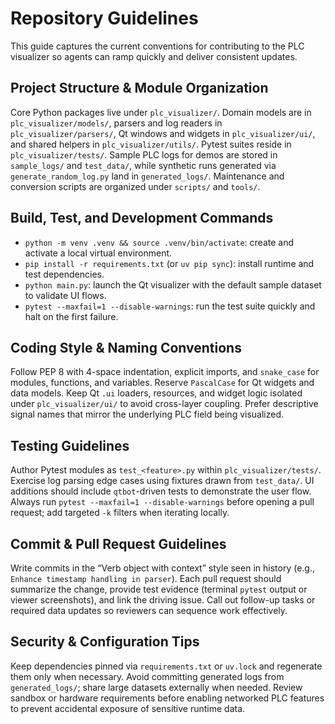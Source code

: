 # Repository Guidelines

This guide captures the current conventions for contributing to the PLC visualizer so agents can ramp quickly and deliver consistent updates.

## Project Structure & Module Organization

Core Python packages live under `plc_visualizer/`. Domain models are in `plc_visualizer/models/`, parsers and log readers in `plc_visualizer/parsers/`, Qt windows and widgets in `plc_visualizer/ui/`, and shared helpers in `plc_visualizer/utils/`. Pytest suites reside in `plc_visualizer/tests/`. Sample PLC logs for demos are stored in `sample_logs/` and `test_data/`, while synthetic runs generated via `generate_random_log.py` land in `generated_logs/`. Maintenance and conversion scripts are organized under `scripts/` and `tools/`.

## Build, Test, and Development Commands

- `python -m venv .venv && source .venv/bin/activate`: create and activate a local virtual environment.
- `pip install -r requirements.txt` (or `uv pip sync`): install runtime and test dependencies.
- `python main.py`: launch the Qt visualizer with the default sample dataset to validate UI flows.
- `pytest --maxfail=1 --disable-warnings`: run the test suite quickly and halt on the first failure.

## Coding Style & Naming Conventions

Follow PEP 8 with 4-space indentation, explicit imports, and `snake_case` for modules, functions, and variables. Reserve `PascalCase` for Qt widgets and data models. Keep Qt `.ui` loaders, resources, and widget logic isolated under `plc_visualizer/ui/` to avoid cross-layer coupling. Prefer descriptive signal names that mirror the underlying PLC field being visualized.

## Testing Guidelines

Author Pytest modules as `test_<feature>.py` within `plc_visualizer/tests/`. Exercise log parsing edge cases using fixtures drawn from `test_data/`. UI additions should include `qtbot`-driven tests to demonstrate the user flow. Always run `pytest --maxfail=1 --disable-warnings` before opening a pull request; add targeted `-k` filters when iterating locally.

## Commit & Pull Request Guidelines

Write commits in the “Verb object with context” style seen in history (e.g., `Enhance timestamp handling in parser`). Each pull request should summarize the change, provide test evidence (terminal `pytest` output or viewer screenshots), and link the driving issue. Call out follow-up tasks or required data updates so reviewers can sequence work effectively.

## Security & Configuration Tips

Keep dependencies pinned via `requirements.txt` or `uv.lock` and regenerate them only when necessary. Avoid committing generated logs from `generated_logs/`; share large datasets externally when needed. Review sandbox or hardware requirements before enabling networked PLC features to prevent accidental exposure of sensitive runtime data.
